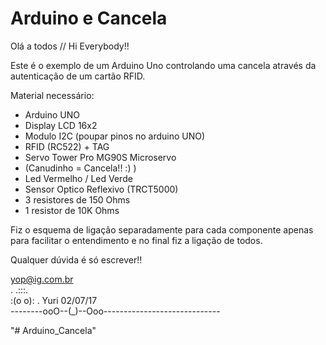 # Arduino e Cancela
 
 Olá a todos // Hi Everybody!!
 
 Este é o exemplo de um Arduino Uno controlando uma
  cancela através da autenticação de um cartão RFID.
 
 Material necessário: 
 
 - Arduino UNO                             
 - Display LCD 16x2                        
 - Modulo I2C (poupar pinos no arduino UNO)
 - RFID (RC522) + TAG                      
 - Servo Tower Pro MG90S Microservo        
 - (Canudinho = Cancela!! :) )             
 - Led Vermelho / Led Verde                
 - Sensor Optico Reflexivo (TRCT5000)      
 - 3 resistores de 150 Ohms                    
 - 1 resistor de 10K Ohms
 
 Fiz o esquema de ligação separadamente para cada
  componente apenas para facilitar o entendimento e no final
  fiz a ligação de todos.
  
 Qualquer dúvida é só escrever!!
 
 yop@ig.com.br                                             
         .  .:::.                                 
           :(o o):  .  Yuri 02/07/17              
--------ooO--(_)--Ooo-----------------------------


 
"# Arduino_Cancela" 
